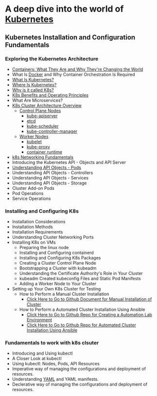 # A deep dive into the world of [Kubernetes](https://kubernetes.io/)
## Kubernetes Installation and Configuration Fundamentals
### Exploring the Kubernetes Architecture
* [Containers: What They Are and Why They're Changing the World](containers.md)
* What Is [Docker](https://www.docker.com/) and Why Container Orchestration Is Required
* [What Is Kubernetes?](https://kubernetes.io/)
* [Where Is Kubernetes?](https://github.com/kubernetes/kubernetes)
* [Why is it called K8s?](https://kubernetes.io/docs/concepts/overview/)
* [K8s Benefits and Operating Principles](https://kubernetes.io/docs/concepts/overview/)
* What Are Microservices?
* [K8s Cluster Architecture Overview](k8s-architecture.md)
  * [Control Plane Nodes](control-plane-node.md)
    * [kube-apiserver](kube-apiserver.md)
    * [etcd](etcd.md)
    * [kube-scheduler](kube-scheduler.md)
    * [kube-controller-manager](kube-controller-manager.md)
  * [Worker Nodes](worker-node.md)
    * [kubelet](kubelet.md)
    * [kube-proxy](kube-proxy.md)
    * [container runtime](container-runtime.md)
* [k8s Networking Fundamentals](k8s-networking-fundamentals.md)
* Introducing the Kubernetes API - Objects and API Server
* [Understanding API Objects - Pods](pods.md)
* Understanding API Objects - Controllers
* Understanding API Objects - Services
* Understanding API Objects - Storage
* Cluster Add-on Pods
* Pod Operations
* Service Operations

### Installing and Configuring K8s
* Installation Considerations
* Installation Methods
* Installation Requirements
* Understanding Cluster Networking Ports
* Installing K8s on VMs
  * Preparing the linux node
  * Installing and Configuring containerd
  * Installing and Configuring K8s Packages
  * Creating a Cluster Control Plane Node
  * Bootstrapping a Cluster with kubeadm
  * Understanding the Certificate Authority's Role in Your Cluster
  * kubeadm Created kubeconfig Files and Static Pod Manifests
  * Adding a Worker Node to Your Cluster
* Setting up Your Own K8s Cluster for Testing
  * How to Perform a Manual Cluster Installation
    * [Click Here to Go to Github Document for Manual Installation of Cluster](https://github.com/Muthukumar-Subramaniam/server-hub/blob/main/k8s/manual-install-k8s-cluster.md)
  * How to Perform a Automated Cluster Installation Using Ansible
    * [Click Here to Go to Github Repo for Creating a Automation Lab Environment](https://github.com/Muthukumar-Subramaniam/server-hub)
    * [Click Here to Go to Github Repo for Automated Cluster Installation Using Ansible](https://github.com/Muthukumar-Subramaniam/install-k8s-on-linux)

### Fundamentals to work with k8s clsuter
* Introducing and Using kubectl
* A Closer Look at kubectl
* Using kubectl: Nodes, Pods, API Resources
* Imperative way of managing the configurations and deployment of resources.
* Understanding [YAML](https://yaml.org/) and YAML manifests.
* Declerative way of managing the configurations and deployment of resources.
 
